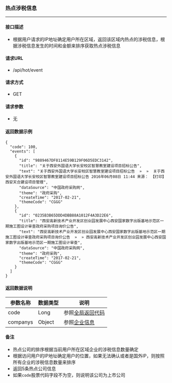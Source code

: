 ### 热点涉税信息

---

#### 接口描述

* 根据用户请求的IP地址确定用户所在区域，返回该区域内热点的涉税信息，根据涉税信息发生的时间和金额来排序获取热点涉税信息

#### 请求URL

* /api/hot/event

#### 请求方式

* GET

#### 请求参数

* 无

#### 返回数据示例

```
{
  "code": 100,
  "events": [
    {
      "id": "9889467DF8114E59B129F06D5EDC3142",
      "title": "关于西安外国语大学长安校区智慧教室建设项目招标公告",
      "text": "关于西安外国语大学长安校区智慧教室建设项目招标公告  »  »  关于西安外国语大学长安校区智慧教室建设项目招标公告 2016年06月08日 11:44 来源： 【打印】   西安天合建设项目管理",
      "dataSource": "中国政府采购网",
      "theme": "政府采购",
      "createTime": "2017-02-21",
      "themeCode": "CGGG"
    },
    {
      "id": "0235B3B65DDD4DBB88A1012F4A3D22E6",
      "title": "西安高新技术产业开发区创业园发展中心西安国家数字出版基地示范区一期施工图设计审查政府采购项目询价公告",
      "text": "西安高新技术产业开发区创业园发展中心西安国家数字出版基地示范区一期施工图设计审查政府采购项目询价公告  »  » 西安高新技术产业开发区创业园发展中心西安国家数字出版基地示范区一期施工图设计审查",
      "dataSource": "中国政府采购网",
      "theme": "政府采购",
      "createTime": "2017-02-21",
      "themeCode": "CGGG"
    }
  ]
}
```

#### 返回数据说明

| 参数名称 | 数据类型 | 说明 |
| --- | --- | --- |
| code | Long | 参照[全局返回代码](/数据词典.md) |
| companys | Object | 参照[企业信息](/shu-ju-ci-dian/qi-ye-xin-xi.md) |

#### 备注

* 热点公司的排序根据当前用户所在区域企业的涉税信息数量确定
* 根据访问用户的IP地址确定用户的位置，如果无法确认或者是国外IP，则按照所有企业的涉税信息数量来排序
* 返回5条热点公司信息
* 如果`code`股票代码字段不为空，则说明该公司为上市公司



